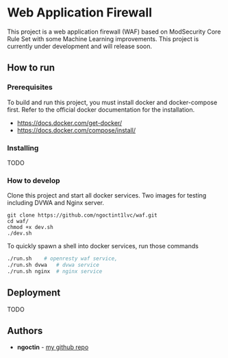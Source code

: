 # Web Application Firewall

This project is a web application firewall (WAF) based on ModSecurity Core Rule Set with some Machine Learning improvements. This project is currently under development and will release soon.

## How to run

### Prerequisites

To build and run this project, you must install docker and docker-compose first. Refer to the official docker documentation for the installation.

- https://docs.docker.com/get-docker/
- https://docs.docker.com/compose/install/

### Installing

TODO

### How to develop

Clone this project and start all docker services. Two images for testing including DVWA and Nginx server.
```
git clone https://github.com/ngoctint1lvc/waf.git
cd waf/
chmod +x dev.sh
./dev.sh
```

To quickly spawn a shell into docker services, run those commands
```bash
./run.sh    # openresty waf service,
./run.sh dvwa   # dvwa service
./run.sh nginx  # nginx service
```

## Deployment
TODO


## Authors

* **ngoctin** - [my github repo](https://github.com/ngoctint1lvc)
